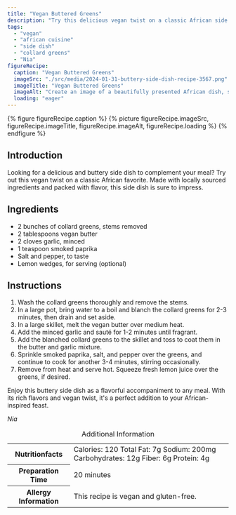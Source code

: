 ```yaml
---
title: "Vegan Buttered Greens"
description: "Try this delicious vegan twist on a classic African side dish. Made with collard greens and a flavorful vegan butter, these greens are sure to impress."
tags:
  - "vegan"
  - "african cuisine"
  - "side dish"
  - "collard greens"
  - "Nia"
figureRecipe: 
  caption: "Vegan Buttered Greens"
  imageSrc: "./src/media/2024-01-31-buttery-side-dish-recipe-3567.png"
  imageTitle: "Vegan Buttered Greens"
  imageAlt: "Create an image of a beautifully presented African dish, specifically Vegan Buttered Greens. Envisage vivid, glistening collard greens bathed in a luxurious vegan butter sauce arranged neatly on a plate. The serving plate sits on a clean, simplistic table, which allows the natural allure of the collard greens to thrive. There should be no text in the image, allowing the scene's appetizing colors and textures to communicate the dish's substance and appeal. The visual should encapsulate the essence of traditional African cuisine with a contemporary, plant-centric spin. Make the vegan buttered greens look irresistibly flavorful and rich."
  loading: "eager"
---
```


{% figure figureRecipe.caption %}
{% picture figureRecipe.imageSrc, figureRecipe.imageTitle, figureRecipe.imageAlt, figureRecipe.loading %}
{% endfigure %}

## Introduction

Looking for a delicious and buttery side dish to complement your meal? Try out this vegan twist on a classic African favorite. Made with locally sourced ingredients and packed with flavor, this side dish is sure to impress.

## Ingredients

- 2 bunches of collard greens, stems removed
- 2 tablespoons vegan butter
- 2 cloves garlic, minced
- 1 teaspoon smoked paprika
- Salt and pepper, to taste
- Lemon wedges, for serving (optional)

## Instructions

1. Wash the collard greens thoroughly and remove the stems.
2. In a large pot, bring water to a boil and blanch the collard greens for 2-3 minutes, then drain and set aside.
3. In a large skillet, melt the vegan butter over medium heat.
4. Add the minced garlic and sauté for 1-2 minutes until fragrant.
5. Add the blanched collard greens to the skillet and toss to coat them in the butter and garlic mixture.
6. Sprinkle smoked paprika, salt, and pepper over the greens, and continue to cook for another 3-4 minutes, stirring occasionally.
7. Remove from heat and serve hot. Squeeze fresh lemon juice over the greens, if desired.

Enjoy this buttery side dish as a flavorful accompaniment to any meal. With its rich flavors and vegan twist, it's a perfect addition to your African-inspired feast.

*Nia*

<table><caption>Additional Information</caption><tr><th>Nutritionfacts</th><td>Calories: 120
Total Fat: 7g
Sodium: 200mg
Carbohydrates: 12g
Fiber: 6g
Protein: 4g&nbsp;</td></tr><tr><th>Preparation Time</th><td>20 minutes&nbsp;</td></tr><tr><th>Allergy Information</th><td>This recipe is vegan and gluten-free.&nbsp;</td></tr></table>

